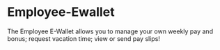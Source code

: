 # Employee-Ewallet
The Employee E-Wallet allows you to manage your own weekly pay and bonus; request vacation time; view or send pay slips!
